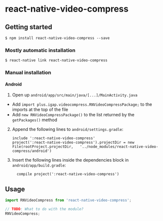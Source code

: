 
# react-native-video-compress

## Getting started

`$ npm install react-native-video-compress --save`

### Mostly automatic installation

`$ react-native link react-native-video-compress`

### Manual installation


#### Android

1. Open up `android/app/src/main/java/[...]/MainActivity.java`
  - Add `import plus.igap.videocompress.RNVideoCompressPackage;` to the imports at the top of the file
  - Add `new RNVideoCompressPackage()` to the list returned by the `getPackages()` method
2. Append the following lines to `android/settings.gradle`:
  	```
  	include ':react-native-video-compress'
  	project(':react-native-video-compress').projectDir = new File(rootProject.projectDir, 	'../node_modules/react-native-video-compress/android')
  	```
3. Insert the following lines inside the dependencies block in `android/app/build.gradle`:
  	```
      compile project(':react-native-video-compress')
  	```


## Usage
```javascript
import RNVideoCompress from 'react-native-video-compress';

// TODO: What to do with the module?
RNVideoCompress;
```
  